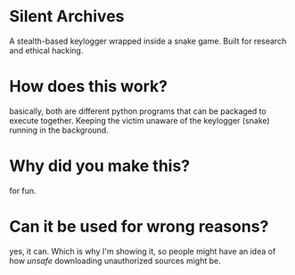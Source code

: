 # Silent Archives  
A stealth-based keylogger wrapped inside a snake game. Built for research and ethical hacking.


# How does this work?
basically, both are different python programs that can be packaged to execute together. Keeping the victim unaware of the keylogger (snake) running in the background.


# Why did you make this?
for fun.


# Can it be used for wrong reasons?
yes, it can. Which is why I'm showing it, so people might have an idea of how *unsafe* downloading unauthorized sources might be. 
